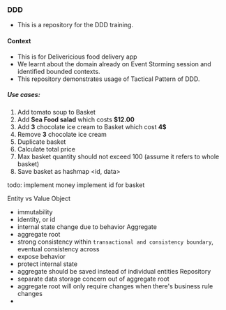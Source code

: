 ### DDD 

- This is a repository for the DDD training.

#### Context
- This is for Delivericious food delivery app
- We learnt about the domain already on Event Storming session and identified bounded contexts. 
- This repository demonstrates usage of Tactical Pattern of DDD. 

##### Use cases: 
1. Add  tomato soup to Basket
2. Add **Sea Food salad** which costs **$12.00**
3. Add **3** chocolate ice cream to Basket which cost **4$** 
4. Remove **3** chocolate ice cream
5. Duplicate basket
6. Calculate total price
7. Max basket quantity should not exceed 100 (assume it refers to whole basket)
8. Save basket as hashmap <id, data>

todo:
implement money
implement id for basket

Entity vs Value Object
- immutability
- identity, or id
- internal state change due to behavior
Aggregate
- aggregate root
- strong consistency within `transactional and consistency boundary`, eventual consistency across
- expose behavior
- protect internal state
- aggregate should be saved instead of individual entities
Repository
- separate data storage concern out of aggregate root
- aggregate root will only require changes when there's business rule changes
- 

